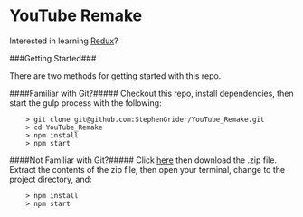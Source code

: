 # YouTube Remake

Interested in learning [Redux](https://www.udemy.com/react-redux/)?

###Getting Started###

There are two methods for getting started with this repo.

####Familiar with Git?#####
Checkout this repo, install dependencies, then start the gulp process with the following:

```
	> git clone git@github.com:StephenGrider/YouTube_Remake.git
	> cd YouTube_Remake
	> npm install
	> npm start
```

####Not Familiar with Git?#####
Click [here](https://github.com/AABlain/YouTube_Remake/releases) then download the .zip file.  Extract the contents of the zip file, then open your terminal, change to the project directory, and:

```
	> npm install
	> npm start
```

